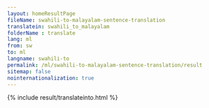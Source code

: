 ```yaml
---
layout: homeResultPage
fileName: swahili-to-malayalam-sentence-translation
translatein: swahili_to_malayalam
folderName : translate
lang: ml
from: sw
to: ml
langname: swahili-to
permalink: /ml/swahili-to-malayalam-sentence-translation/result
sitemap: false
nointernationalization: true
---
```

{% include result/translateinto.html %}

<script src="/js/result/translation.js" data-foldername="{{page.folderName}}" data-lang="{{page.lang}}"></script>
